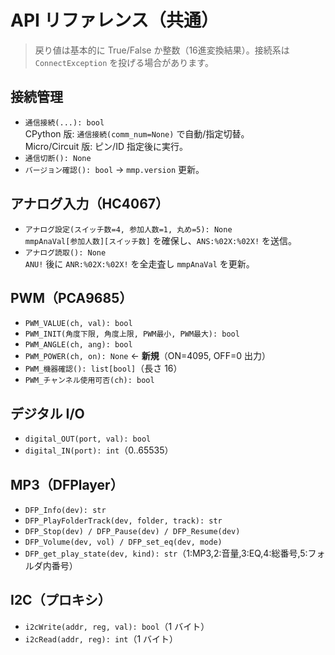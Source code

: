 # API リファレンス（共通）

> 戻り値は基本的に True/False か整数（16進変換結果）。接続系は `ConnectException` を投げる場合があります。

## 接続管理
- `通信接続(...): bool`  
  CPython 版: `通信接続(comm_num=None)` で自動/指定切替。  
  Micro/Circuit 版: ピン/ID 指定後に実行。
- `通信切断(): None`
- `バージョン確認(): bool` → `mmp.version` 更新。

## アナログ入力（HC4067）
- `アナログ設定(スイッチ数=4, 参加人数=1, 丸め=5): None`  
  `mmpAnaVal[参加人数][スイッチ数]` を確保し、`ANS:%02X:%02X!` を送信。
- `アナログ読取(): None`  
  `ANU!` 後に `ANR:%02X:%02X!` を全走査し `mmpAnaVal` を更新。

## PWM（PCA9685）
- `PWM_VALUE(ch, val): bool`
- `PWM_INIT(角度下限, 角度上限, PWM最小, PWM最大): bool`
- `PWM_ANGLE(ch, ang): bool`
- `PWM_POWER(ch, on): None` ← **新規**（ON=4095, OFF=0 出力）
- `PWM_機器確認(): list[bool]`（長さ 16）
- `PWM_チャンネル使用可否(ch): bool`

## デジタル I/O
- `digital_OUT(port, val): bool`
- `digital_IN(port): int`（0..65535）

## MP3（DFPlayer）
- `DFP_Info(dev): str`
- `DFP_PlayFolderTrack(dev, folder, track): str`
- `DFP_Stop(dev) / DFP_Pause(dev) / DFP_Resume(dev)`
- `DFP_Volume(dev, vol) / DFP_set_eq(dev, mode)`
- `DFP_get_play_state(dev, kind): str`（1:MP3,2:音量,3:EQ,4:総番号,5:フォルダ内番号）

## I2C（プロキシ）
- `i2cWrite(addr, reg, val): bool`（1 バイト）
- `i2cRead(addr, reg): int`（1 バイト）
